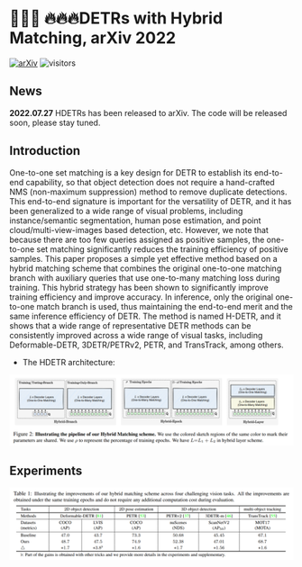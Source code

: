 
<!--

**Here are some ideas to get you started:**

🙋‍♀️ A short introduction - what is your organization all about?
🌈 Contribution guidelines - how can the community get involved?
👩‍💻 Useful resources - where can the community find your docs? Is there anything else the community should know?
🍿 Fun facts - what does your team eat for breakfast?
🧙 Remember, you can do mighty things with the power of [Markdown](https://docs.github.com/github/writing-on-github/getting-started-with-writing-and-formatting-on-github/basic-writing-and-formatting-syntax)
-->


# 🚀🚀🚀 🔥🔥🔥DETRs with Hybrid Matching, arXiv 2022

[![arXiv](https://img.shields.io/badge/arXiv-Paper-<COLOR>.svg)](https://arxiv.org/abs/2207.13080)
![visitors](https://visitor-badge.glitch.me/badge?page_id=HDETR&left_color=blue&right_color=green)

## News

**2022.07.27** HDETRs has been released to arXiv. The code will be released soon, please stay tuned. 


## Introduction
One-to-one set matching is a key design for DETR to establish its end-to-end capability, so that object detection does not require a hand-crafted NMS (non-maximum suppression) method to remove duplicate detections. This end-to-end signature is important for the versatility of DETR, and it has been generalized to a wide range of visual problems, including instance/semantic segmentation, human pose estimation, and point cloud/multi-view-images based detection, etc. However, we note that because there are too few queries assigned as positive samples, the one-to-one set matching significantly reduces the training efficiency of positive samples. This paper proposes a simple yet effective method based on a hybrid matching scheme that combines the original one-to-one matching branch with auxiliary queries that use one-to-many matching loss during training. This hybrid strategy has been shown to significantly improve training efficiency and improve accuracy. In inference, only the original one-to-one match branch is used, thus maintaining the end-to-end merit and the same inference efficiency of DETR. The method is named H-DETR, and it shows that a wide range of representative DETR methods can be consistently improved across a wide range of visual tasks, including Deformable-DETR, 3DETR/PETRv2, PETR, and TransTrack, among others.

- The HDETR architecture:

![teaser](profile/HDETR_framework.png)

## Experiments

![teaser](profile/HDETR_main_results.png)





